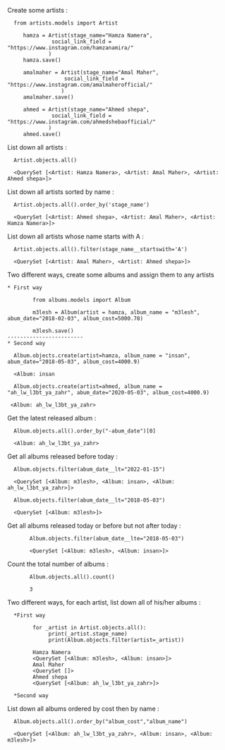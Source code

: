 Create some artists :

      from artists.models import Artist
   
         hamza = Artist(stage_name="Hamza Namera", 
                  social_link_field = "https://www.instagram.com/hamzanamira/"
                 )  
         hamza.save()
  
         amalmaher = Artist(stage_name="Amal Maher",
                      social_link_field = "https://www.instagram.com/amalmaherofficial/"
                     )
         amalmaher.save()
   
         ahmed = Artist(stage_name="Ahmed shepa",
                  social_link_field = "https://www.instagram.com/ahmedshebaofficial/"
                 )
         ahmed.save()

List down all artists :

      Artist.objects.all()
      
      <QuerySet [<Artist: Hamza Namera>, <Artist: Amal Maher>, <Artist: Ahmed shepa>]>

List down all artists sorted by name :

      Artist.objects.all().order_by('stage_name')
      
      <QuerySet [<Artist: Ahmed shepa>, <Artist: Amal Maher>, <Artist: Hamza Namera>]>

List down all artists whose name starts with A :

      Artist.objects.all().filter(stage_name__startswith='A')
      
      <QuerySet [<Artist: Amal Maher>, <Artist: Ahmed shepa>]>

Two different ways, create some albums and assign them to any artists

    * First way
    
            from albums.models import Album
            
            m3lesh = Album(artist = hamza, album_name = "m3lesh", abum_date="2018-02-03", album_cost=5000.78)
            
            m3lesh.save()
    ------------------------
    * Second way

      Album.objects.create(artist=hamza, album_name = "insan", abum_date="2018-05-03", album_cost=4000.9)
    
      <Album: insan
    
      Album.objects.create(artist=ahmed, album_name = "ah_lw_l3bt_ya_zahr", abum_date="2020-05-03", album_cost=4000.9)
    
     <Album: ah_lw_l3bt_ya_zahr>

Get the latest released album :

      Album.objects.all().order_by("-abum_date")[0]
   
      <Album: ah_lw_l3bt_ya_zahr>

Get all albums released before today :

      Album.objects.filter(abum_date__lt="2022-01-15")
   
      <QuerySet [<Album: m3lesh>, <Album: insan>, <Album: ah_lw_l3bt_ya_zahr>]>
   
      Album.objects.filter(abum_date__lt="2018-05-03")
   
      <QuerySet [<Album: m3lesh>]>

Get all albums released today or before but not after today : 

           Album.objects.filter(abum_date__lte="2018-05-03")
           
           <QuerySet [<Album: m3lesh>, <Album: insan>]>

Count the total number of albums :

           Album.objects.all().count()
           
           3

Two different ways, for each artist, list down all of his/her albums :

      *First way
      
            for _artist in Artist.objects.all():
                 print(_artist.stage_name)
                 print(Album.objects.filter(artist=_artist))

            Hamza Namera
            <QuerySet [<Album: m3lesh>, <Album: insan>]>
            Amal Maher
            <QuerySet []>
            Ahmed shepa
            <QuerySet [<Album: ah_lw_l3bt_ya_zahr>]>

      *Second way

List down all albums ordered by cost then by name :

      Album.objects.all().order_by("album_cost","album_name")
      
      <QuerySet [<Album: ah_lw_l3bt_ya_zahr>, <Album: insan>, <Album: m3lesh>]>
